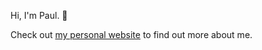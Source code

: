 Hi, I'm Paul. 👋

Check out [my personal website](https://www.paulmcnamee.com/) to find out more about me.
